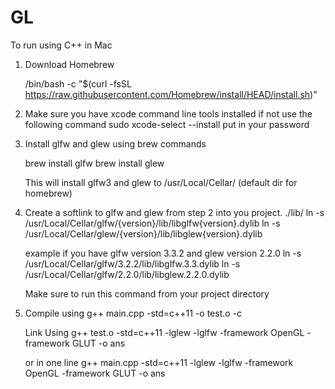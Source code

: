 # GL
To run using C++ in Mac

1. Download Homebrew
	
	/bin/bash -c "$(curl -fsSL https://raw.githubusercontent.com/Homebrew/install/HEAD/install.sh)"
2. Make sure you have xcode command line tools installed
	if not use the following command
	sudo xcode-select --install
	put in your password

3. Install glfw and glew using brew commands
	
	brew install glfw
	brew install glew

	This will install glfw3 and glew to /usr/Local/Cellar/ (default dir for homebrew)

4. Create a softlink to glfw and glew from step 2 into you project.  ./lib/
	ln -s /usr/Local/Cellar/glfw/{version}/lib/libglfw{version}.dylib
	ln -s /usr/Local/Cellar/glew/{version}/lib/libglew{version}.dylib

	example if you have glfw version 3.3.2 and glew version 2.2.0
	ln -s /usr/Local/Cellar/glfw/3.2.2/lib/libglfw.3.3.dylib
	ln -s /usr/Local/Cellar/glfw/2.2.0/lib/libglew.2.2.0.dylib

	Make sure to run this command from your project directory

5. Compile using 
	g++ main.cpp -std=c++11 -o test.o -c

	Link Using 
	g++ test.o -std=c++11 -lglew -lglfw -framework OpenGL -framework GLUT -o ans 

	or in one line
	g++ main.cpp -std=c++11 -lglew -lglfw -framework OpenGL -framework GLUT -o ans